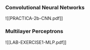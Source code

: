 ### Convolutional Neural Networks
![[PRACTICA-2b-CNN.pdf]]

### Multilayer Perceptrons 

![[LAB-EXERCISE1-MLP.pdf]]